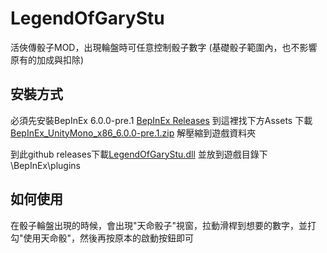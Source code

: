 # LegendOfGaryStu

活俠傳骰子MOD，出現輪盤時可任意控制骰子數字
(基礎骰子範圍內，也不影響原有的加成與扣除)

## 安裝方式

必須先安裝BepInEx 6.0.0-pre.1 
[BepInEx Releases](https://github.com/BepInEx/BepInEx/releases/tag/v6.0.0-pre.1) 到這裡找下方Assets
下載[BepInEx_UnityMono_x86_6.0.0-pre.1.zip](https://github.com/BepInEx/BepInEx/releases/download/v6.0.0-pre.1/BepInEx_UnityMono_x86_6.0.0-pre.1.zip) 解壓縮到遊戲資料夾

到此github releases下載[LegendOfGaryStu.dll](https://github.com/hsinyu-chen/LegendOfGaryStu/releases/tag/v0.1) 並放到遊戲目錄下\BepInEx\plugins

## 如何使用

在骰子輪盤出現的時候，會出現"天命骰子"視窗，拉動滑桿到想要的數字，並打勾"使用天命骰"，然後再按原本的啟動按鈕即可
